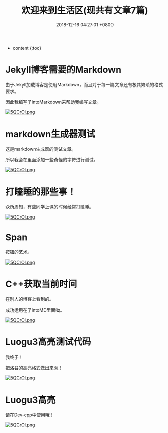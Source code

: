﻿---
layout: post
title:  欢迎来到生活区(现共有文章7篇)
date:   2018-12-16 04:27:01 +0800
categories: guide
tag: guide
---

* content
{:toc}


# Jekyll博客需要的Markdown

由于Jekyll加载博客是使用Markdown，而且对于每一篇文章还有极其繁琐的格式要求。

因此我编写了intoMarkdown来帮助我编写文章。

<a href="{{ '/2018/12/22/intoMD/' | prepend: site.baseurl }}"><img src="https://s1.ax2x.com/2018/12/16/5QCrOl.png" alt="5QCrOl.png" border="0" /></a>

# markdown生成器测试

这是markdown生成器的测试文章。

所以我会在里面添加一些奇怪的字符进行测试。

<a href="{{ '/2018/11/28/Inf-3/' | prepend: site.baseurl }}"><img src="https://s1.ax2x.com/2018/12/16/5QCrOl.png" alt="5QCrOl.png" border="0" /></a>

# 打瞌睡的那些事！

众所周知，有些同学上课的时候经常打瞌睡。

<a href="{{ '/2018/12/03/Sleep/' | prepend: site.baseurl }}"><img src="https://s1.ax2x.com/2018/12/16/5QCrOl.png" alt="5QCrOl.png" border="0" /></a>

# Span

按钮的艺术。

<a href="{{ '/2018/12/12/span/' | prepend: site.baseurl }}"><img src="https://s1.ax2x.com/2018/12/16/5QCrOl.png" alt="5QCrOl.png" border="0" /></a>

# C++获取当前时间

在别人的博客上看到的。

成功运用在了intoMD里面呦。

<a href="{{ '/2018/12/13/Time/' | prepend: site.baseurl }}"><img src="https://s1.ax2x.com/2018/12/16/5QCrOl.png" alt="5QCrOl.png" border="0" /></a>

# Luogu3高亮测试代码

我终于！

把洛谷的高亮格式做出来惹！

<a href="{{ '/2018/11/24/Test3/' | prepend: site.baseurl }}"><img src="https://s1.ax2x.com/2018/12/16/5QCrOl.png" alt="5QCrOl.png" border="0" /></a>

# Luogu3高亮

请在Dev-cpp中使用哦！

<a href="{{ '/2018/11/24/Luogu3/' | prepend: site.baseurl }}"><img src="https://s1.ax2x.com/2018/12/16/5QCrOl.png" alt="5QCrOl.png" border="0" /></a>